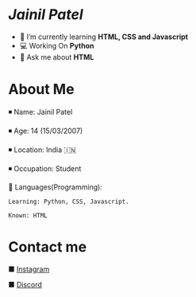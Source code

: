 # **_Jainil Patel_**

- 🌱 I’m currently learning **HTML, CSS and Javascript**
- 💻 Working On **Python**
- 💬 Ask me about **HTML**

# About Me

◾ Name: Jainil Patel

◾ Age: 14 (15/03/2007)

◾ Location: India 🇮🇳

◾ Occupation: Student

💬 Languages(Programming):

    Learning: Python, CSS, Javascript.
                         
    Known: HTML
    
# Contact me

 ■ [Instagram](https://www.instagram.com/jainil315_patel/)
 
 ■ [Discord](https://discord.gg/XCwZSScfw3)

